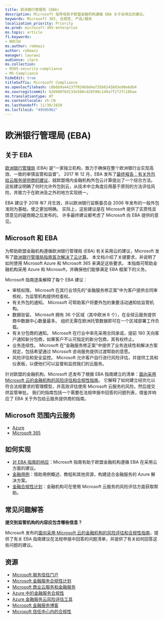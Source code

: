 ```yaml
---
title: 欧洲银行管理局 (EBA)
description: Microsoft 指导有助于欧盟金融机构遵循 EBA 关于采用云的建议。
keywords: Microsoft 365, 合规性, 产品/服务
localization_priority: Priority
ms.prod: microsoft-365-enterprise
ms.topic: article
f1.keywords:
- NOCSH
ms.author: robmazz
author: robmazz
manager: laurawi
audience: itpro
ms.collection:
- M365-security-compliance
- MS-Compliance
hideEdit: true
titleSuffix: Microsoft Compliance
ms.openlocfilehash: c8b6b9a44137f024b9d4af35b62458d3e90e6db4
ms.sourcegitcommit: 626b0076d133e588cd28598c149a7f272fc18bae
ms.translationtype: HT
ms.contentlocale: zh-CN
ms.lasthandoff: 11/30/2020
ms.locfileid: "49505962"
---
```

# <a name="european-banking-authority-eba"></a>欧洲银行管理局 (EBA)

## <a name="about-the-eba"></a>关于 EBA

[欧洲银行管理局](https://eba.europa.eu/) (EBA) 是“一家独立机构，致力于确保在整个欧洲银行业实现高效、一致的审慎监管和监督”。 2017 年 12 月，EBA 发布了[最终报告：有关外包给云服务提供商的建议](https://eba.europa.eu/documents/10180/2170121/Final+draft+Recommendations+on+Cloud+Outsourcing+%28EBA-Rec-2017-03%29.pdf/5fa5cdde-3219-4e95-946d-0c0d05494362)，就欧盟境内金融机构外包云计算提出了一个综合方法。 这些建议明确了何时允许外包到云，从技术中立角度应用基于原则的方法评估风险，并致力于在欧洲及之外的地方实现统一。

EBA 建议于 2018 年7 月生效，并以欧洲银行监察委员会 2006 年发布的一般外包准则为基础，使之更加明确。 实际上，这些建议是在 Microsoft 提供了实质性反馈意见的磋商期之后发布的。 许多最终建议都考虑了 Microsoft 向 EBA 提供的意见。

## <a name="microsoft-and-the-eba"></a>Microsoft 和 EBA

为帮助欧盟金融机构遵循欧洲银行管理局 (EBA) 有关采用云的建议，Microsoft 发布了[欧洲银行管理局指南首次解决了云计算](https://aka.ms/FinServ-Guide-EuBankAuth)。 本文档介绍了关键要求，并说明了如何使用 Microsoft Azure 和 Microsoft 365 来满足这些要求。 本指南可帮助金融机构采用 Azure 和 Microsoft，并确保他们能够满足 EBA 框架下的义务。

Microsoft 指南逐条解释了每个 EBA 建议：

- 审核权限。 Microsoft 在其行业领先的“金融服务修正案”中为客户提供合同审核权，为监管机构提供检查权。
- 有关外包的通知。 Microsoft 可帮助客户将要外包的重要活动通知给监管机构。
- 数据驻留。 Microsoft 拥有 36 个区域（其中欧洲 6 个），在全球云服务提供商中数据中心数量最多。 组织无需在欧洲托管数据即可在一个区域部署工作负载。
- 有关分包商的通知。 Microsoft 在行业中率先采用合同承诺，提前 180 天向客户通知新分包商，如果客户不认可指定的新分包商，其有权终止。
- 业务连续性。 Microsoft 在“金融服务修正案”中提供了业务连续性和解决方案规定，包括希望通过 Microsoft 咨询服务提供过渡帮助的意愿。
- 风险评估和安全监控。 Microsoft 允许客户自行进行风险评估，并提供工具和仪表板，以便他们可以监督和监控我们的云服务。

针对欧盟的金融机构，Microsoft 还发布了根据 EBA 指南建立的清单：[面向采用 Microsoft 云的金融机构的风险评估和合规性指南](https://aka.ms/RiskGovernanceGuide)。 它解释了如何建立经优化以符合法规要求的管理模型，并高效评估使用 Microsoft 云服务的风险，然后提交供监管审批。 我们的指南包括一个需要在法规申报中回答的问题列表，借鉴并响应了 EBA 关于外包给云服务提供商的指南。

## <a name="microsoft-in-scope-cloud-services"></a>Microsoft 范围内云服务

- [Azure](https://aka.ms/AzureCompliance)
- [Microsoft 365](https://aka.ms/o365-compliance-framework)

## <a name="how-to-implement"></a>如何实现

- [对 EBA 指南的响应](https://aka.ms/FinServ-Guide-EuBankAuth)：Microsoft 指南有助于欧盟金融机构遵循 EBA 在采用云方面的建议。
- [金融用例](https://docs.microsoft.com/azure/industry/financial/)：借助用例概述、教程和其他资源，构建适合金融服务的 Azure 解决方案。
- [金融合规性计划](https://aka.ms/FSCP-Print)：金融机构可在使用 Microsoft 云服务的风险评估方面获取帮助。

## <a name="frequently-asked-questions"></a>常见问题解答

**提交到监管机构的内容应包含哪些信息？**

Microsoft 发布的[面向采用 Microsoft 云的金融机构的风险评估和合规性指南](https://aka.ms/RiskGovernanceGuide)，提供了有关 EBA 指南建议在法规申报中回答的问题清单，并提供了有关如何回答这些问题的建议。

## <a name="resources"></a>资源

- [Microsoft 服务信任门户](https://aka.ms/STP)
- [Microsoft 金融服务合规性计划](https://aka.ms/FSCP-Print)
- [Microsoft 商业云服务和金融服务](https://www.microsoft.com/trustcenter/cloudservices/financialservices)
- [Azure 中的金融服务合规性](https://azure.microsoft.com/resources/videos/azurecon-2015-financial-services-compliance-in-azure/)
- [Azure 金融服务云风险评估工具](https://aka.ms/FFIEC-CSDT)
- [Microsoft 金融服务博客](https://techcommunity.microsoft.com/t5/Financial-Services-Blog/bg-p/FinancialServicesBlog)
- [Microsoft 信任中心内的合规性](https://www.microsoft.com/trust-center/compliance/compliance-overview)
